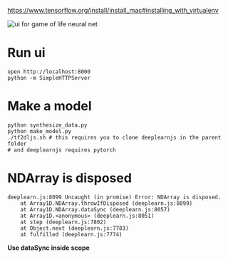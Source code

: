 https://www.tensorflow.org/install/install_mac#installing_with_virtualenv

![ui for game of life neural net](https://media.giphy.com/media/xT0xeEh9PY3KVJn6ow/giphy.gif)

# Run ui
```
open http://localhost:8000
python -m SimpleHTTPServer
```

# Make a model
```
python synthesize_data.py
python make_model.py
./tf2dljs.sh # this requires you to clone deeplearnjs in the parent folder
# and deeplearnjs requires pytorch
```

# NDArray is disposed
```
deeplearn.js:8099 Uncaught (in promise) Error: NDArray is disposed.
    at Array1D.NDArray.throwIfDisposed (deeplearn.js:8099)
    at Array1D.NDArray.dataSync (deeplearn.js:8057)
    at Array1D.<anonymous> (deeplearn.js:8051)
    at step (deeplearn.js:7802)
    at Object.next (deeplearn.js:7783)
    at fulfilled (deeplearn.js:7774)
```
**Use dataSync inside scope**
